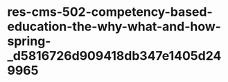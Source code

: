 # res-cms-502-competency-based-education-the-why-what-and-how-spring-_d5816726d909418db347e1405d249965